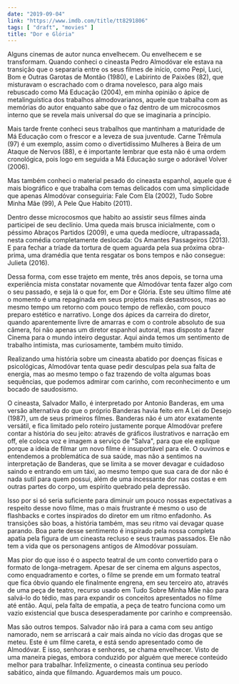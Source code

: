 ```yaml
---
date: "2019-09-04"
link: "https://www.imdb.com/title/tt8291806"
tags: [ "draft", "movies" ]
title: "Dor e Glória"
---
```

Alguns cinemas de autor nunca envelhecem. Ou envelhecem e se transformam. Quando conheci o cineasta Pedro Almodóvar ele estava na transição que o separaria entre os seus filmes de início, como Pepi, Luci, Bom e Outras Garotas de Montão (1980), e Labirinto de Paixões (82), que misturavam o escrachado com o drama novelesco, para algo mais rebuscado como Má Educação (2004), em minha opinião o ápice de metalinguística dos trabalhos almodovarianos, aquele que trabalha com as memórias do autor enquanto sabe que o faz dentro de um microcosmos interno que se revela mais universal do que se imaginaria a princípio.

Mais tarde frente conheci seus trabalhos que mantinham a maturidade de Má Educação com o frescor e a leveza de sua juventude. Carne Trêmula (97) é um exemplo, assim como o divertidíssimo Mulheres à Beira de um Ataque de Nervos (88), e é importante lembrar que esta não é uma ordem cronológica, pois logo em seguida a Má Educação surge o adorável Volver (2006).

Mas também conheci o material pesado do cineasta espanhol, aquele que é mais biográfico e que trabalha com temas delicados com uma simplicidade que apenas Almodóvar conseguiria: Fale Com Ela (2002), Tudo Sobre Minha Mãe (99), A Pele Que Habito (2011).

Dentro desse microcosmos que habito ao assistir seus filmes ainda participei de seu declínio. Uma queda mais brusca inicialmente, com o péssimo Abraços Partidos (2009), e uma queda medíocre, ultrapassada, nesta comédia completamente deslocada: Os Amantes Passageiros (2013). E para fechar a tríade da tortura de quem aguarda pela sua próxima obra-prima, uma dramédia que tenta resgatar os bons tempos e não consegue: Julieta (2016).

Dessa forma, com esse trajeto em mente, três anos depois, se torna uma experiência mista constatar novamente que Almodóvar tenta fazer algo com o seu passado, e seja lá o que for, em Dor e Glória. Este seu último filme até o momento é uma repaginada em seus projetos mais desastrosos, mas ao mesmo tempo um retorno com pouco tempo de reflexão, com pouco preparo estético e narrativo. Longe dos ápices da carreira do diretor, quando aparentemente livre de amarras e com o controle absoluto de sua câmera, foi não apenas um diretor espanhol autoral, mas disposto a fazer Cinema para o mundo inteiro degustar. Aqui ainda temos um sentimento de trabalho intimista, mas curiosamente, também muito tímido.

Realizando uma história sobre um cineasta abatido por doenças físicas e psicológicas, Almodóvar tenta quase pedir desculpas pela sua falta de energia, mas ao mesmo tempo o faz trazendo de volta algumas boas sequências, que podemos admirar com carinho, com reconhecimento e um bocado de saudosismo.

O cineasta, Salvador Mallo, é interpretado por Antonio Banderas, em uma versão alternativa do que o próprio Banderas havia feito em A Lei do Desejo (1987), um de seus primeiros filmes. Banderas não é um ator exatamente versátil, e fica limitado pelo roteiro justamente porque Almodóvar prefere contar a história do seu jeito: através de gráficos ilustrativos e narração em off, ele coloca voz e imagem a serviço de "Salva", para que ele explique porque a ideia de filmar um novo filme é insuportável para ele. O ouvimos e entendemos a problemática de sua saúde, mas não a sentimos na interpretação de Banderas, que se limita a se mover devagar e cuidadoso saindo e entrando em um táxi, ao mesmo tempo que sua cara de dor não é nada sutil para quem possui, além de uma incessante dor nas costas e em outras partes do corpo, um espírito quebrado pela depressão.

Isso por si só seria suficiente para diminuir um pouco nossas expectativas a respeito desse novo filme, mas o mais frustrante é mesmo o uso de flashbacks e cortes inspirados do diretor em um ritmo enfadonho. As transições são boas, a história também, mas seu ritmo vai devagar quase parando. Boa parte desse sentimento é inspirado pela nossa completa apatia pela figura de um cineasta recluso e seus traumas passados. Ele não tem a vida que os personagens antigos de Almodóvar possuíam.

Mas pior do que isso é o aspecto teatral de um conto convertido para o formato de longa-metragem. Apesar de ser cinema em alguns aspectos, como enquadramento e cortes, o filme se prende em um formato teatral que fica óbvio quando ele finalmente engrena, em seu terceiro ato, através de uma peça de teatro, recurso usado em Tudo Sobre Minha Mãe não para salvá-lo do tédio, mas para expandir os conceitos apresentados no filme até então. Aqui, pela falta de empatia, a peça de teatro funciona como um vazio existencial que busca desesperadamente por carinho e compreensão.

Mas são outros tempos. Salvador não irá para a cama com seu antigo namorado, nem se arriscará a cair mais ainda no vício das drogas que se meteu. Este é um filme careta, e está sendo apresentado como de Almodóvar. E isso, senhoras e senhores, se chama envelhecer. Visto de uma maneira piegas, embora conduzido por alguém que merece conteúdo melhor para trabalhar. Infelizmente, o cineasta continua seu período sabático, ainda que filmando. Aguardemos mais um pouco.
